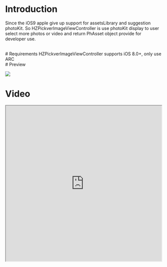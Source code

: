 # Introduction
Since the iOS9 apple give up support for assetsLibrary and suggestion photoKit. So HZPickverImageViewController is use photoKit display to user select more photos or video and return PhAsset object provide for developer use.
 
 <br/>
# Requirements
HZPickverImageViewController supports iOS 8.0+, only use ARC
 
 <br/>
# Preview

![](https://raw.githubusercontent.com/lianghuazhu0501/HZImagePickerViewController/master/HZImagePickerViewController/displayImage.png)

# Video

<iframe height=500 width=500 src="http://v.youku.com/v_show/id_XMTY2Mjk4OTc0OA==.html">
